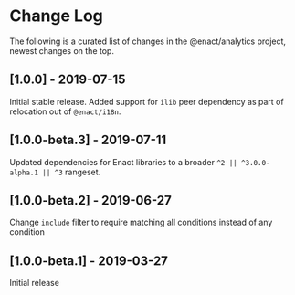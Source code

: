 # Change Log

The following is a curated list of changes in the @enact/analytics project, newest changes on the top.

## [1.0.0] - 2019-07-15

Initial stable release. Added support for `ilib` peer dependency as part of relocation out of `@enact/i18n`.

## [1.0.0-beta.3] - 2019-07-11

Updated dependencies for Enact libraries to a broader `^2 || ^3.0.0-alpha.1 || ^3` rangeset.

## [1.0.0-beta.2] - 2019-06-27 

Change `include` filter to require matching all conditions instead of any condition

## [1.0.0-beta.1] - 2019-03-27

Initial release
